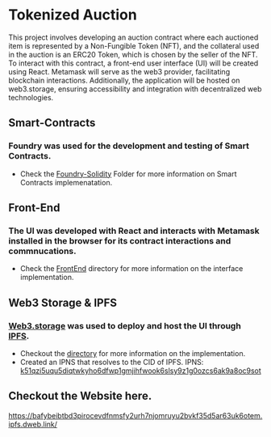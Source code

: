 
# Tokenized Auction

This project involves developing an auction contract where each auctioned item is represented by a Non-Fungible Token (NFT), and the collateral used in the auction is an ERC20 Token, which is chosen by the seller of the NFT. To interact with this contract, a front-end user interface (UI) will be created using React. Metamask will serve as the web3 provider, facilitating blockchain interactions. Additionally, the application will be hosted on web3.storage, ensuring accessibility and integration with decentralized web technologies.




## Smart-Contracts

### Foundry was used for the development and testing of Smart Contracts.
- Check the [Foundry-Solidity](https://github.com/Macbeth98/Tokenized-Vickrey-Auction-Foundry-React/tree/master/Foundry-Solidity) Folder for more information on Smart Contracts implemenatation.
## Front-End

### The UI was developed with React and interacts with Metamask installed in the browser for its contract interactions and commnucations.
- Check the [FrontEnd](https://github.com/Macbeth98/Tokenized-Vickrey-Auction-Foundry-React/tree/master/FrontEnd) directory for more information on the interface implementation.
## Web3 Storage & IPFS

### [Web3.storage](web3.storage) was used to deploy and host the UI through [IPFS](ipfs.io). 
- Checkout the [directory](https://github.com/Macbeth98/Tokenized-Vickrey-Auction-Foundry-React/tree/master/web3-storage-and-ipns) for more information on the implementation.
- Created an IPNS that resolves to the CID of IPFS. IPNS: [k51qzi5uqu5diqtwkyho6dfwp1gmjihfwook6slsy9z1g0ozcs6ak9a8oc9sot](https://dweb.link/ipns/k51qzi5uqu5diqtwkyho6dfwp1gmjihfwook6slsy9z1g0ozcs6ak9a8oc9sot)
## Checkout the Website here.

https://bafybeibtbd3pirocevdfnmsfy2urh7njomruyu2bvkf35d5ar63uk6otem.ipfs.dweb.link/

